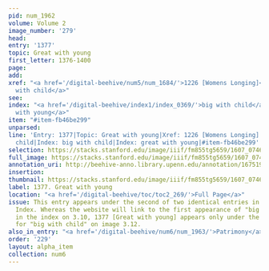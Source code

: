 ```yaml
---
pid: num_1962
volume: Volume 2
image_number: '279'
head:
entry: '1377'
topic: Great with young
first_letter: 1376-1400
page:
add:
xref: "<a href='/digital-beehive/num5/num_1684/'>1226 [Womens Longing]</a>|<a href='/digital-beehive/alpha1/alpha_0081/'>Big
  with child</a>"
see:
index: "<a href='/digital-beehive/index1/index_0369/'>big with child</a>|<a href='/digital-beehive/index2/index_1724/'>great
  with young</a>"
item: "#item-fb46be299"
unparsed:
line: 'Entry: 1377|Topic: Great with young|Xref: 1226 [Womens Longing]|Xref: Big with
  child|Index: big with child|Index: great with young|#item-fb46be299'
selection: https://stacks.stanford.edu/image/iiif/fm855tg5659/1607_0746/361,1189,2864,622/full/0/default.jpg
full_image: https://stacks.stanford.edu/image/iiif/fm855tg5659/1607_0746/full/full/0/default.jpg
annotation_uri: http://beehive-anno.library.upenn.edu/annotation/1675199456631
insertion:
thumbnail: https://stacks.stanford.edu/image/iiif/fm855tg5659/1607_0746/361,1189,600,180/250,/0/default.jpg
label: 1377. Great with young
location: "<a href='/digital-beehive/toc/toc2_269/'>Full Page</a>"
issue: This entry appears under the second of two identical entries in the Octavo
  Index. Whereas the website will link to the first appearance of "big with child"
  in the index on 3.10, 1377 [Great with young] appears only under the index entry
  for "big with child" on image 3.12.
also_in_entry: "<a href='/digital-beehive/num6/num_1963/'>Patrimony</a>|<a href='/digital-beehive/num6/num_1964/'>Plural</a>"
order: '229'
layout: alpha_item
collection: num6
---
```

